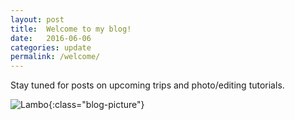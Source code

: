 ```yaml
---
layout: post
title:  Welcome to my blog!
date:   2016-06-06
categories: update
permalink: /welcome/
---
```


Stay tuned for posts on upcoming trips and photo/editing tutorials.

![Lambo](https://c1.staticflickr.com/9/8089/8523986301_03092e41c4_b.jpg){:class="blog-picture"}


